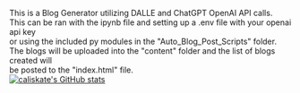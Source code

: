 This is a Blog Generator utilizing DALLE and ChatGPT OpenAI API calls.<br>
This can be ran with the ipynb file and setting up a .env file with your openai api key <br> or using the included py modules in the "Auto_Blog_Post_Scripts" folder.<br>
The blogs will be uploaded into the "content" folder and the list of blogs created will <br> be posted to the "index.html" file.<br>
[![caliskate's GitHub stats](https://github-readme-stats.vercel.app/api?username=caliskate)](https://github.com/anuraghazra/github-readme-stats)
